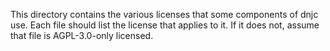 This directory contains the various licenses that some components of dnjc
use. Each file should list the license that applies to it. If it does not,
assume that file is AGPL-3.0-only licensed.
